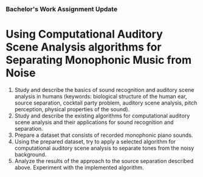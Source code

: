 ### Bachelor's Work Assignment Update

# Using Computational Auditory Scene Analysis algorithms for Separating Monophonic Music from Noise

1. Study and describe the basics of sound recognition and auditory scene analysis in humans
(keywords: biological structure of the human ear, source separation, cocktail party problem,
auditory scene analysis, pitch perception, physical properties of the sound).
2. Study and describe the existing algorithms for computational auditory scene analysis and
their applications for sound recognition and separation.
3. Prepare a dataset that consists of recorded monophonic piano sounds.
4. Using the prepared dataset, try to apply a selected algorithm for computational auditory
scene analysis to separate tones from the noisy background.
5. Analyze the results of the approach to the source separation described above. Experiment with the 
implemented algorithm.

